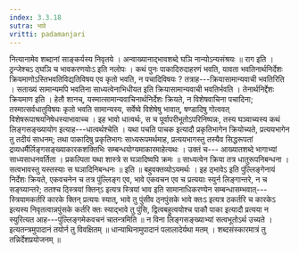 ```yaml
---
index: 3.3.18
sutra: भावे
vritti: padamanjari
---
```


 नित्यानामेव शब्दानां साङ्कर्यस्य निवृतये । अन्वाख्यानाद्भावशब्दे घञि नान्योऽन्यसंश्रयः ॥ राग इति । ठ्रन्जेश्चऽ ठ्घञि च भावकरणयोःऽ इति नलोपः । कथं पुनः पाकादिरुदाहरणं भवति, यावता भवतिनार्थनिर्देशः क्रियमाणोऽस्तिभवतिविद्यतिविषय एव कृतो भवति, न पचादिविषयः ? तत्राह---क्रियासामान्यवाची भवतिरिति । सताख्यं सामान्यमपि भवतिना साध्यत्वेनाभिधीयत इति क्रियासामान्यवाची भवतिर्भवति । तेनार्थनिर्द्देशः क्रियमाण इति । हेतौ शानच्, यस्मात्सामान्यवाचिनार्थनिर्देशः क्रियते, न विशेषवाचिना पचादिना; तस्मात्सर्वधातुविषयः कृतो भवति सामान्यस्य, सर्वेष्वे विशेषेषु भावात्, षण्डादिषु गोत्ववत् विशेषरूपाश्रयनिषेधस्याभावाच्च । इह भावो धात्वर्थः, स च पूर्वापरीभूतोऽपरिनिष्पन्नः, तस्य घञ्वाच्यस्य कथं लिङ्गसङ्ख्यायोग इत्याह---धात्वर्थश्चेति । यथा पचति पाचक इत्यादौ प्रकृतिभागेन क्रियोच्यते, प्रत्ययभागेन तु तदीयं साधनम्; तथा पाकादिषु प्रकृतिभागः साध्यरूपमर्थमाह, प्रत्ययभागस्तु तस्यैव सिद्धरूपतां द्रव्यधर्मैर्लिङ्गसङ्ख्याकारकशक्तिभिः सम्बन्धयोग्यमाकारमाहेत्यथः । उक्तं च--- आख्यातशब्दे भागाभ्यां साध्यसाधनवर्तिता । प्रकल्पिता यथा शास्त्रे स घञादिष्वपि क्रमः ॥ साध्यत्वेन क्रिया तत्र धातुरूपनिबन्धना । सत्वभावस्तु यस्तस्याः स घञादिनिबन्धनः ॥ इति ॥ बहुवक्तव्योऽयमर्थः । इह ठ्भावेऽ इति पुंल्लिङ्गेनायं निर्देशः क्रियते, एकवचनेन च तत्र पुंल्लिङ्ग एव, भावे एकवचन एव च प्रत्ययाः स्युर्न लिङ्गान्तरे, न च सङ्घ्यान्तरे; ततश्च ठ्स्त्रियां क्तिन्ऽ इत्यत्र स्त्रियां भाव इति सामानाधिकरण्येन सम्बन्धासम्भवात्---स्त्रियामकर्तरि कारके क्तिन् प्रत्ययः स्यात्, भावे तु पुंसीव ठ्नपुंसके भावे क्तःऽ इत्यत्र ठकर्तरि च कारकेऽ इत्यस्य निवृतत्वान्नपुंसके कर्तरि क्तः स्याद्भावे तु पुंसि, द्वित्वबहुत्वयोश्च पाकौ पाका इत्यादौ प्रत्यया न स्युरित्यत आह---पुंल्लिङ्गमेकवचनं चातन्त्रमिति ॥ न विना लिङ्गसङ्ख्याभ्यां सत्वभूतोऽर्थ उच्यते । इत्यतन्त्रमुपादानं तयोर्न तु विवक्षितम् ॥ धान्याथिनामुपादानं पलालादेर्यथा मतम् । शब्दसंस्कारमात्रं तु तन्निर्देशप्रयोजनम् ॥